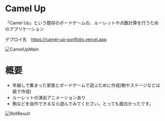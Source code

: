 # Camel Up
「Camel Up」という既存のボードゲームの、ルーレットや点数計算を行うためのアプリケーション

デプロイ先　https://camel-up-portfolio.vercel.app

![CamelUpMain](https://github.com/user-attachments/assets/8530a01f-0dfc-418b-8ead-ab01ad1dddb8)

# 概要
* 年越しで集まった家族とボードゲームで遊ぶために作成(駒やステージなどは紙で作成)
* ルーレットの演出アニメーションあり
* 駒などを自作できるなら遊んでみてください。とっても面白かったです。

![RollResult](https://github.com/user-attachments/assets/0712edc5-b768-4386-9c64-72c1a7ada5d1)
